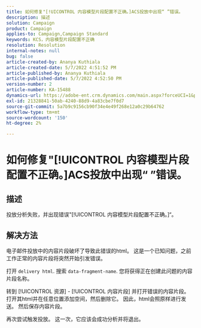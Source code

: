```yaml
---
title: 如何修复"[!UICONTROL 内容模型片段配置不正确。]ACS投放中出现“ ”错误。
description: 描述
solution: Campaign
product: Campaign
applies-to: Campaign,Campaign Standard
keywords: KCS，内容模型片段配置不正确
resolution: Resolution
internal-notes: null
bug: false
article-created-by: Ananya Kuthiala
article-created-date: 5/7/2022 4:51:52 PM
article-published-by: Ananya Kuthiala
article-published-date: 5/7/2022 4:52:50 PM
version-number: 2
article-number: KA-15488
dynamics-url: https://adobe-ent.crm.dynamics.com/main.aspx?forceUCI=1&pagetype=entityrecord&etn=knowledgearticle&id=e0b342fe-25ce-ec11-a7b5-0022480a8e40
exl-id: 21328841-50ab-4240-88d9-4a83cbe7f0d7
source-git-commit: 5a7b9c9156cb90f34e4e49f268e12a0c29b64762
workflow-type: tm+mt
source-wordcount: '150'
ht-degree: 2%

---
```


# 如何修复&quot;[!UICONTROL 内容模型片段配置不正确。]ACS投放中出现“ ”错误。

## 描述

投放分析失败，并出现错误&quot;[!UICONTROL 内容模型片段配置不正确。]“。

## 解决方法


电子邮件投放中的内容片段破坏了导致此错误的html。 这是一个已知问题，之前工作正常的内容片段将突然开始引发错误。

打开 `delivery html`. 搜索 `data-fragment-name`. 您将获得正在创建此问题的内容片段名称。

转到 [!UICONTROL 资源] - [!UICONTROL 内容片段] 并打开错误的内容片段。 打开其html并在任意位置添加空间，然后删除它。 因此，html会照原样进行发送。 然后保存内容片段。

再次尝试触发投放。 这一次，它应该会成功分析并将退出。
